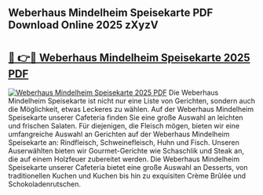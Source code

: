 ## Weberhaus Mindelheim Speisekarte PDF Download Online 2025 zXyzV

# <h2><a href="http://gc6rja.nevu.top/?p=Weberhaus+Mindelheim+Speisekarte">🔗 👉🔴 Weberhaus Mindelheim Speisekarte 2025 PDF</a></h2>

[![Weberhaus Mindelheim Speisekarte 2025 PDF](https://i.imgur.com/dBaPXMq.png)](http://gc6rja.nevu.top/?p=Weberhaus+Mindelheim+Speisekarte)
Die Weberhaus Mindelheim Speisekarte ist nicht nur eine Liste von Gerichten, sondern auch die Möglichkeit, etwas Leckeres zu wählen. Auf der Weberhaus Mindelheim Speisekarte unserer Cafeteria finden Sie eine große Auswahl an leichten und frischen Salaten. Für diejenigen, die Fleisch mögen, bieten wir eine umfangreiche Auswahl an Gerichten auf der Weberhaus Mindelheim Speisekarte an: Rindfleisch, Schweinefleisch, Huhn und Fisch. Unseren Auserwählten bieten wir Gourmet-Gerichte wie Schaschlik und Steak an, die auf einem Holzfeuer zubereitet werden. Die Weberhaus Mindelheim Speisekarte unserer Cafeteria bietet eine große Auswahl an Desserts, von traditionellen Kuchen und Kuchen bis hin zu exquisiten Crème Brûlée und Schokoladenrutschen.
